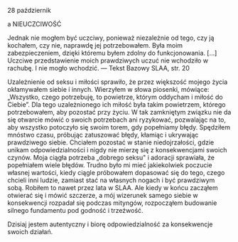 28 październik

a 
NIEUCZCIWOŚĆ

 Jednak nie mogłem być uczciwy, ponieważ niezależnie od tego, czy ją kochałem, czy nie, naprawdę jej potrzebowałem. Była moim zabezpieczeniem, dzięki któremu byłem zdolny do funkcjonowania. [...] Uczciwe przedstawienie moich prawdziwych uczuć nie wchodziło w rachubę. I nie mogło wchodzić. — Tekst Bazowy SLAA, str. 20

 Uzależnienie od seksu i miłości sprawiło, że przez większość mojego życia okłamywałem siebie i innych. Wierzyłem w słowa piosenki, mówiące: „Wszystko, czego potrzebuję, to powietrze, którym oddycham i miłość do Ciebie”. Dla tego uzależnionego ich miłość była takim powietrzem, którego potrzebowałem, aby pozostać przy życiu. W tak zamkniętym związku nie da się otwarcie mówić o swoich potrzebach ani ryzykować, pozwalając na to, aby wszystko potoczyło się swoim torem, gdy popełniamy błędy. Spędziłem mnóstwo czasu, próbując zatuszować błędy, kłamiąc i ukrywając prawdziwego siebie. Chciałem pozostać w stanie niedojrzałości, gdzie unikam odpowiedzialności i nigdy nie mierzę się z konsekwencjami swoich czynów. Moja ciągła potrzeba „dobrego seksu" i adoracji sprawiała, że popełniałem wiele błędów. Trudno było mi mieć jakiekolwiek poczucie własnej wartości, kiedy ciągle próbowałem dopasować się do tego, czego chcieli inni ludzie, zamiast stać na własnych nogach i być prawdziwym sobą. Robiłem to nawet przez lata w SLAA. Ale kiedy w końcu zacząłem otwierać się i mówić szczerze, a mój wizerunek samego siebie w konsekwencji rozpadał się podczas mityngów, rozpocząłem budowanie silnego fundamentu pod godność i trzeźwość.

 Dzisiaj jestem autentyczny i biorę odpowiedzialność za konsekwencje swoich działań.
